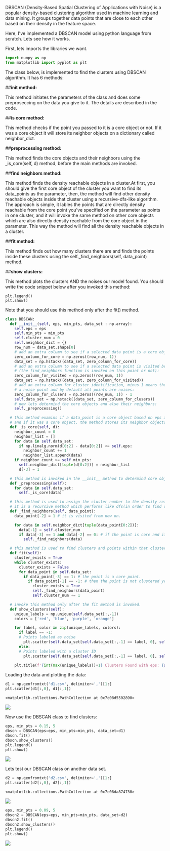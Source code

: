 
<div class="cell markdown" id="LPk303PVeKWq">
DBSCAN (Density-Based Spatial Clustering of Applications with Noise) is a popular density-based clustering algorithm used in machine learning and data mining. It groups together data points that are close to each other based on their density in the feature space.

Here, I've implemented a DBSCAN model using python language from scratch. Lets see how it works.

First, lets imports the libraries we want.

</div>

<div class="cell code" execution_count="1" id="mFghvGqwBcm7">

``` python
import numpy as np
from matplotlib import pyplot as plt
```

</div>

<div class="cell markdown" id="j2ejNWEkeRnW">

The class below, is implemented to find the clusters using DBSCAN
algorithm. It has 6 methods:

##**init method:** 

This method initiates the parameters of the class
and does some preproseccing on the data you give to it. The details are
described in the code.

##**is core method:** 

This method checks if the point you passed to it
is a core object or not. If it was a core object it will store its
neighbor objects on a dictionary called neighbor_dict.

##**preprocessing method:** 

This method finds the core objects and
their neighbors using the \_is_core(self, d) method, before the main
methods are invoked.

##**find neighbors method:** 

This method finds the density reachable
objects in a cluster.At first, you should give the first core object of
the cluster you want to find its data_points as the parameter, then, the
method will find other density reachable objects inside that cluster
using a recursive-dfs-like algorithm. The approach is simple, it lables
the points that are directly density reachable from the core point
you've specified on the parameter as points in one cluster, and it will
invoke the same method on other core objects which are also directly
density reachable from the core object in the parameter. This way the
method will find all the density reachable objects in a cluster.

##**fit method:** 

This method finds out how many clusters there are
and finds the points inside these clusters using the
self.\_find_neighbors(self, data_point) method.

##**show clusters:** 

This method plots the clusters AND the noises our
model found. You should write the code snippet below after you invoked
this method:

    plt.legend()
    plt.show()

Note that you should use this method only after the fit() method.

</div>

<div class="cell code" execution_count="64" id="DiIE960BCdsR">

``` python
class DBSCAN:
  def __init__(self, eps, min_pts, data_set : np.array):
    self.eps = eps
    self.min_pts = min_pts
    self.cluster_num = 0
    self.neighbor_dict = {}
    row_num = data_set.shape[0]
    # add an extra column to see if a selected data point is a core object:
    zero_column_for_core = np.zeros((row_num, 1))
    data_set = np.hstack((data_set, zero_column_for_core))
    # add an extra column to see if a selected data point is visited befor
    # (the find_neighbors function is invoked on this point or not):
    zero_column_for_visited = np.zeros((row_num, 1))
    data_set = np.hstack((data_set, zero_column_for_visited))
    # add an extra column for cluster identification, minus 1 means the point is
    # a noise point and by default all points are noises:
    zero_column_for_clusers = np.zeros((row_num, 1)) - 1
    self.data_set = np.hstack((data_set, zero_column_for_clusers))
    # now lets determind the core objects and also their neighbors:
    self._preprocessing()

  # this method examins if a data_point is a core object based on eps and min_pts
  # and if it was a core object, the method stores its neighbor objects in a dictionary.
  def _is_core(self, d):
    neighbor_count = 0
    neighbor_list = []
    for data in self.data_set:
      if np.linalg.norm(d[0:2] - data[0:2]) <= self.eps:
        neighbor_count += 1
        neighbor_list.append(data)
    if neighbor_count >= self.min_pts:
      self.neighbor_dict[tuple(d[0:2])] = neighbor_list
      d[-3] = 1

  # this method is invoked in the __init__ method to determind core objects and their neighbor objects for further use.
  def _preprocessing(self):
    for data in self.data_set:
      self._is_core(data)

  # this method is used to assign the cluster number to the density reachable objects which are reachable from a core object.
  # it is a recursive method which performs like dfs(in order to find density reachable objects).
  def _find_neighbors(self, data_point):
    data_point[-2] = 1 # it is visited from now on.

    for data in self.neighbor_dict[tuple(data_point[0:2])]:
      data[-1] = self.cluster_num
      if data[-3] == 1 and data[-2] == 0: # if the point is core and it is not visited, so we should invoke the find_neighbor on it.
        self._find_neighbors(data)

  # this method is used to find clusters and points within that cluster using DBSCAN algorithm.
  def fit(self):
    cluster_exists = True
    while cluster_exists:
      cluster_exists = False
      for data_point in self.data_set:
        if data_point[-3] == 1: # the point is a core point.
          if data_point[-1] == -1: # then the point is not clustered yet and there still exists a cluster:
            cluster_exists = True
            self._find_neighbors(data_point)
            self.cluster_num += 1

  # invoke this method only after the fit method is invoked.
  def show_clusters(self):
    unique_labels = np.unique(self.data_set[:,-1])
    colors = ['red', 'blue', 'purple', 'orange']

    for label, color in zip(unique_labels, colors):
      if label == -1:
      # Points labeled as noise
        plt.scatter(self.data_set[self.data_set[:,-1] == label, 0], self.data_set[self.data_set[:,-1] == label, 1], color='black', label='Noise')
      else:
      # Points labeled with a cluster ID
        plt.scatter(self.data_set[self.data_set[:,-1] == label, 0], self.data_set[self.data_set[:,-1] == label, 1], color = color, label=f'Cluster {int(label)}')

    plt.title(f'{int(max(unique_labels))+1} Clusters Found with eps: {self.eps} and minpts: {self.min_pts}')

```

</div>

<div class="cell markdown" id="218xuIp4kFeI">

Loading the data and plotting the data:

</div>

<div class="cell code" execution_count="65"
colab="{&quot;base_uri&quot;:&quot;https://localhost:8080/&quot;,&quot;height&quot;:448}"
id="EiOW2wGOGpTC" outputId="5b1b1157-9e87-4811-fdd5-6e10bcbbe454">

``` python
d1 = np.genfromtxt('d1.csv', delimiter=',')[1:]
plt.scatter(d1[:,0], d1[:,1])
```

<div class="output execute_result" execution_count="65">

    <matplotlib.collections.PathCollection at 0x7c08d5502890>

</div>

<div class="output display_data">

![](images/f9b4bd263aaeca2221e6c0c4be64e220427a1e15.png)

</div>

</div>

<div class="cell markdown" id="VTVeQr6gkK__">

Now use the DBSCAN class to find clusters:

</div>

<div class="cell code" execution_count="66"
colab="{&quot;base_uri&quot;:&quot;https://localhost:8080/&quot;,&quot;height&quot;:452}"
id="R6O6kdxbGxfZ" outputId="748b9e1a-1daf-4c2e-fe31-9531cbefbcc8">

``` python
eps, min_pts = 0.15, 5
dbscn = DBSCAN(eps=eps, min_pts=min_pts, data_set=d1)
dbscn.fit()
dbscn.show_clusters()
plt.legend()
plt.show()
```

<div class="output display_data">

![](images/687a54accde9c0c5f311830c3075bbcb4e838640.png)

</div>

</div>

<div class="cell markdown" id="GraCBmEykQZ9">

Lets test our DBSCAN class on another data set.

</div>

<div class="cell code" execution_count="67"
colab="{&quot;base_uri&quot;:&quot;https://localhost:8080/&quot;,&quot;height&quot;:448}"
id="5O4PbnUlHoa8" outputId="c6225db2-9f00-4e84-8526-06fef8781254">

``` python
d2 = np.genfromtxt('d2.csv', delimiter=',')[1:]
plt.scatter(d2[:,0], d2[:,1])
```

<div class="output execute_result" execution_count="67">

    <matplotlib.collections.PathCollection at 0x7c08da874730>

</div>

<div class="output display_data">

![](images/ae0e111323e65d15c1878c62ba408099ab24e530.png)

</div>

</div>

<div class="cell code" execution_count="68"
colab="{&quot;base_uri&quot;:&quot;https://localhost:8080/&quot;,&quot;height&quot;:452}"
id="6ipIDSQ9cNMn" outputId="f39a196b-a52b-4aad-beea-d1409e8cf981">

``` python
eps, min_pts = 0.09, 5
dbscn2 = DBSCAN(eps=eps, min_pts=min_pts, data_set=d2)
dbscn2.fit()
dbscn2.show_clusters()
plt.legend()
plt.show()
```

<div class="output display_data">

![](images/7bf908c4ad60e82494c8afa06ff7083a99e8ee0a.png)

</div>

</div>

<div class="cell code" id="fcdSFKUCcXYI">

``` python
```

</div>

